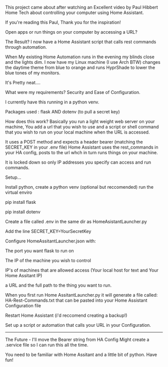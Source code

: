 This project came about after watching an Excellent video by Paul Hibbert Home Tech about controlling your computer using Home Assistant.

If you're reading this Paul, Thank you for the inspiration!

Open apps or run things on your computer by accessing a URL?

The Result?
I now have a Home Assistant script that calls rest commands through automation.

When My existing Home Automation runs in the evening my blinds close and the lights dim.
I now have my Linux machine (I use Arch BTW) changes the daytime theme from blue to orange and runs HyprShade to lower the blue tones of my monitors.

It's Pretty neat....

What were my requirements?
Security and
Ease of Configuration.

I currently have this running in a python venv.

Packages used :
    flask AND
    dotenv (to pull a secret key)

How does this work?
Basically you run a light weight web server on your machine, You add a url that you wish to use and a script or shell command that you wish to run on your local machine when the URL is accessed.

It uses a POST method and expects a header bearer (matching the SECRET_KEY in your .env file)
Home Assistant uses the rest_commands in your HA config,  posts to the url whch in turn runs things on your machine.

It is locked down so only IP addresses you specify can access and run commands.

Setup...

Install python, create a python venv (optional but reccomended)
run the virtual enviro

pip install flask

pip install dotenv

Create a file called .env in the same dir as HomeAsistantLauncher.py

Add the line SECRET_KEY=YourSecretKey

Configure HomeAssitantLauncher.json with:

The port you want flask to run on

The IP of the machine you wish to control

IP's of machines that are allowed access (Your local host for text and Your Home Assitant IP)

a URL and the full path to the thing you want to run.


When you first run Home AssitantLauncher.py it will generate a file called:
HA-Rest-Commands.txt that can be pasted into your Home Assistant Configuration file


Restart Home Assistant (i'd reccomend creating a backup!)

Set up a script or automation that calls your URL in your Configuration.

---

The Future - 
I'll move the Bearer string from HA Config
Might create a .service file so I can run this all the time.

You need to be familiar with Home Assitant and a little bit of python.
Have fun!
